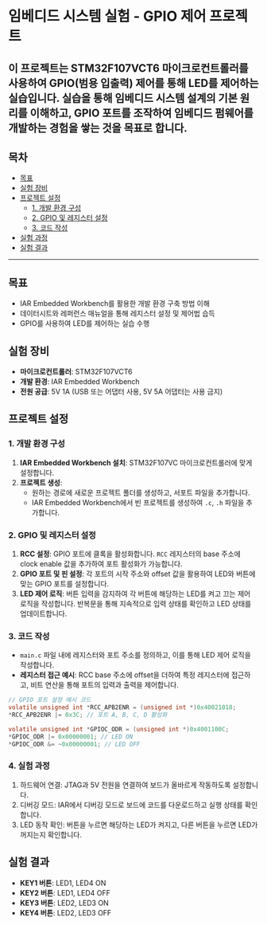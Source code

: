 # 임베디드 시스템 실험 - GPIO 제어 프로젝트
 이 프로젝트는 STM32F107VCT6 마이크로컨트롤러를 사용하여 GPIO(범용 입출력) 제어를 통해 LED를 제어하는 실습입니다. 실습을 통해 임베디드 시스템 설계의 기본 원리를 이해하고, GPIO 포트를 조작하여 임베디드 펌웨어를 개발하는 경험을 쌓는 것을 목표로 합니다.
---

## 목차
- [목표](#목표)
- [실험 장비](#실험-장비)
- [프로젝트 설정](#프로젝트-설정)
  - [1. 개발 환경 구성](#1-개발-환경-구성)
  - [2. GPIO 및 레지스터 설정](#2-gpio-및-레지스터-설정)
  - [3. 코드 작성](#3-코드-작성)
- [실험 과정](#실험-과정)
- [실험 결과](#실험-결과)

---


## 목표
- IAR Embedded Workbench를 활용한 개발 환경 구축 방법 이해
- 데이터시트와 레퍼런스 매뉴얼을 통해 레지스터 설정 및 제어법 습득
- GPIO를 사용하여 LED를 제어하는 실습 수행

## 실험 장비
- **마이크로컨트롤러**: STM32F107VCT6
- **개발 환경**: IAR Embedded Workbench
- **전원 공급**: 5V 1A (USB 또는 어댑터 사용, 5V 5A 어댑터는 사용 금지)

## 프로젝트 설정

### 1. 개발 환경 구성
1. **IAR Embedded Workbench 설치**: STM32F107VC 마이크로컨트롤러에 맞게 설정합니다.
2. **프로젝트 생성**:
   - 원하는 경로에 새로운 프로젝트 폴더를 생성하고, 서포트 파일을 추가합니다.
   - IAR Embedded Workbench에서 빈 프로젝트를 생성하여 `.c`, `.h` 파일을 추가합니다.

### 2. GPIO 및 레지스터 설정
1. **RCC 설정**: GPIO 포트에 클록을 활성화합니다. `RCC` 레지스터의 base 주소에 clock enable 값을 추가하여 포트 활성화가 가능합니다.
2. **GPIO 포트 및 핀 설정**: 각 포트의 시작 주소와 offset 값을 활용하여 LED와 버튼에 맞는 GPIO 포트를 설정합니다.
3. **LED 제어 로직**: 버튼 입력을 감지하여 각 버튼에 해당하는 LED를 켜고 끄는 제어 로직을 작성합니다. 반복문을 통해 지속적으로 입력 상태를 확인하고 LED 상태를 업데이트합니다.

### 3. 코드 작성
- `main.c` 파일 내에 레지스터와 포트 주소를 정의하고, 이를 통해 LED 제어 로직을 작성합니다.
- **레지스터 접근 예시**: RCC base 주소에 offset을 더하여 특정 레지스터에 접근하고, 비트 연산을 통해 포트의 입력과 출력을 제어합니다.

```c
// GPIO 포트 설정 예시 코드
volatile unsigned int *RCC_APB2ENR = (unsigned int *)0x40021018;
*RCC_APB2ENR |= 0x3C; // 포트 A, B, C, D 활성화

volatile unsigned int *GPIOC_ODR = (unsigned int *)0x4001100C;
*GPIOC_ODR |= 0x00000001; // LED ON
*GPIOC_ODR &= ~0x00000001; // LED OFF
```

### 4. 실험 과정
1. 하드웨어 연결: JTAG과 5V 전원을 연결하여 보드가 올바르게 작동하도록 설정합니다.
2. 디버깅 모드: IAR에서 디버깅 모드로 보드에 코드를 다운로드하고 실행 상태를 확인합니다.
3. LED 동작 확인: 버튼을 누르면 해당하는 LED가 켜지고, 다른 버튼을 누르면 LED가 꺼지는지 확인합니다.

## 실험 결과
- **KEY1 버튼**: LED1, LED4 ON
- **KEY2 버튼**: LED1, LED4 OFF
- **KEY3 버튼**: LED2, LED3 ON
- **KEY4 버튼**: LED2, LED3 OFF


